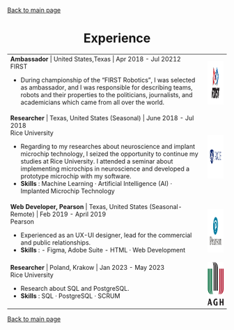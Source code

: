 [Back to main page](./../README.md)

<h1 align="center">Experience</h1>
<table>
  <tr>
    <td>
      <b>Ambassador</b> | United States,Texas | Apr 2018 - Jul 20212<br />
      FIRST<br />
      <ul>
        <li>During championship of the “FIRST Robotics”, I was selected as ambassador, and I was responsible for 
describing teams, robots and their properties to the politicians, journalists, and academicians which 
came from all over the world.</li>
      </ul>
    </td>
   <td>
  <img alt="SU" src="../assets/s2.png" style="width: 10000000000000000000000000000000000000000000000000000%; height: 100px;" />
</td>
  </tr>
  <tr>
    <td>
      <b>Researcher</b> | Texas, United States (Seasonal) |  June 2018 - Jul 2018 <br />
      Rice University <br />
      <ul>
        <li>Regarding to my researches about neuroscience and implant microchip technology, I seized the 
opportunity to continue my studies at Rice University. I attended a seminar about implementing 
microchips in neuroscience and developed a prototype microchip with my software. </li>
        <li> <b> Skills</b> : Machine Learning · Artificial Intelligence (AI) · Implanted Microchip Technology </li>
      </ul>
    </td>
    <td>
  <img alt="SU" src="../assets/s4.jpg" style="width: 10000000000000000000000000000000000000000000000000000%; height: 100px;" />
</td>
  </tr>
    <tr>
    <td>
      <b>Web Developer, Pearson</b> | Texas, United States (Seasonal- Remote) |  Feb 2019 - April 2019 <br />
      Pearson <br />
      <ul>
        <li>Experienced as an UX-UI designer, lead for the commercial and public relationships.  </li>
        <li> <b> Skills</b> :
                   - Figma, Adobe Suite 
                   - HTML · Web Development </li>
      </ul>
    </td>
    <td>
  <img alt="SU" src="../assets/s3.png" style="width: 10000000000000000000000000000000000000000000000000000%; height: 100px;" />
</td>
  </tr>
  <tr>
    <td>
      <b>Researcher</b> | Poland, Krakow |  Jan 2023 - May 2023 <br />
      Rice University <br />
      <ul>
        <li>Research about SQL and PostgreSQL.</li>
        <li> <b> Skills</b> :  SQL · PostgreSQL · SCRUM </li>
      </ul>
    </td>
   <td>
  <img alt="SU" src="../assets/s1.png" style="width: 10000000000000000000000000000000000000000000000000000%; height: 100px;" />
</td>
</table>

[Back to main page](./../README.md)
